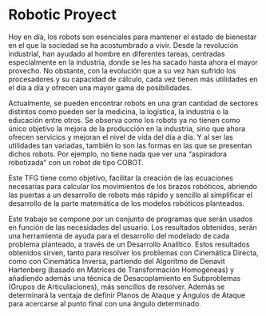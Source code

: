 # Robotic Proyect
Hoy en día, los robots son esenciales para mantener el estado de
bienestar en el que la sociedad se ha acostumbrado a vivir. Desde la
revolución industrial, han ayudado al hombre en diferentes tareas, centradas
especialmente en la industria, donde se les ha sacado hasta ahora el mayor
provecho. No obstante, con la evolución que a su vez han sufrido los
procesadores y su capacidad de cálculo, cada vez tienen más utilidades en el
día a día y ofrecen una mayor gama de posibilidades. 

Actualmente, se pueden encontrar robots en una gran cantidad de
sectores distintos como pueden ser la medicina, la logística, la industria o la
educación entre otros. Se observa como los robots ya no tienen como único
objetivo la mejora de la producción en la industria, sino que ahora ofrecen
servicios y mejoran el nivel de vida del día a día. Y al ser las utilidades tan
variadas, también lo son las formas en las que se presentan dichos robots.
Por ejemplo, no tiene nada que ver una “aspiradora robotizada” con un robot
de tipo COBOT.

Este TFG tiene como objetivo, facilitar la creación de las ecuaciones
necesarias para calcular los movimientos de los brazos robóticos, abriendo
las puertas a un desarrollo de robots más rápido y sencillo al simplificar el
desarrollo de la parte matemática de los modelos robóticos planteados.

Este trabajo se compone por un conjunto de programas que serán
usados en función de las necesidades del usuario. Los resultados obtenidos,
serán una herramienta de ayuda para el desarrollo del modelado de cada
problema planteado, a través de un Desarrollo Analítico. Estos resultados
obtenidos sirven, tanto para resolver los problemas con Cinemática Directa,
como con Cinemática Inversa, partiendo del Algoritmo de Denavit Hartenberg (basado en Matrices de Transformación Homogéneas) y
añadiendo además una técnica de Desacoplamiento en Subproblemas
(Grupos de Articulaciones), más sencillos de resolver. Además se
determinará la ventaja de definir Planos de Ataque y Ángulos de Ataque
para acercarse al punto final con una ángulo determinado.
